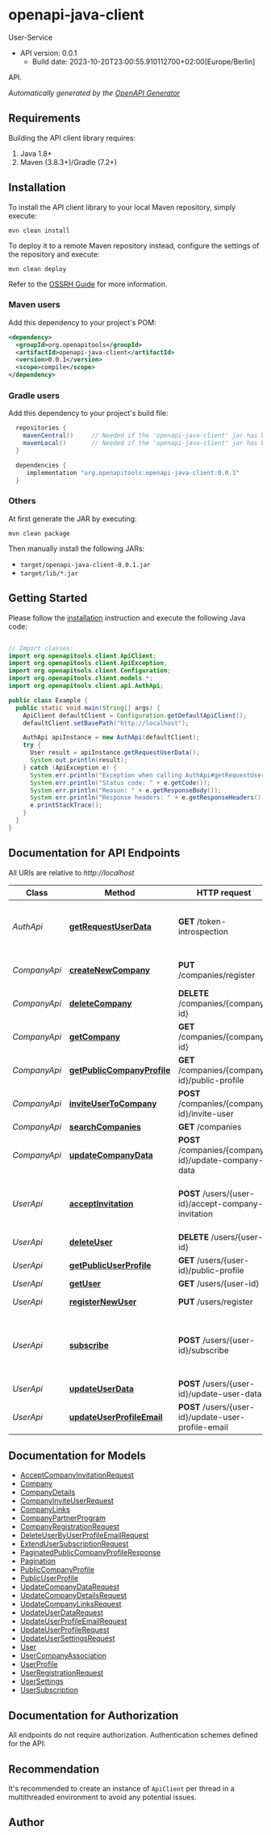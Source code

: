 # openapi-java-client

User-Service
- API version: 0.0.1
  - Build date: 2023-10-20T23:00:55.910112700+02:00[Europe/Berlin]

API.


*Automatically generated by the [OpenAPI Generator](https://openapi-generator.tech)*


## Requirements

Building the API client library requires:
1. Java 1.8+
2. Maven (3.8.3+)/Gradle (7.2+)

## Installation

To install the API client library to your local Maven repository, simply execute:

```shell
mvn clean install
```

To deploy it to a remote Maven repository instead, configure the settings of the repository and execute:

```shell
mvn clean deploy
```

Refer to the [OSSRH Guide](http://central.sonatype.org/pages/ossrh-guide.html) for more information.

### Maven users

Add this dependency to your project's POM:

```xml
<dependency>
  <groupId>org.openapitools</groupId>
  <artifactId>openapi-java-client</artifactId>
  <version>0.0.1</version>
  <scope>compile</scope>
</dependency>
```

### Gradle users

Add this dependency to your project's build file:

```groovy
  repositories {
    mavenCentral()     // Needed if the 'openapi-java-client' jar has been published to maven central.
    mavenLocal()       // Needed if the 'openapi-java-client' jar has been published to the local maven repo.
  }

  dependencies {
     implementation "org.openapitools:openapi-java-client:0.0.1"
  }
```

### Others

At first generate the JAR by executing:

```shell
mvn clean package
```

Then manually install the following JARs:

* `target/openapi-java-client-0.0.1.jar`
* `target/lib/*.jar`

## Getting Started

Please follow the [installation](#installation) instruction and execute the following Java code:

```java

// Import classes:
import org.openapitools.client.ApiClient;
import org.openapitools.client.ApiException;
import org.openapitools.client.Configuration;
import org.openapitools.client.models.*;
import org.openapitools.client.api.AuthApi;

public class Example {
  public static void main(String[] args) {
    ApiClient defaultClient = Configuration.getDefaultApiClient();
    defaultClient.setBasePath("http://localhost");

    AuthApi apiInstance = new AuthApi(defaultClient);
    try {
      User result = apiInstance.getRequestUserData();
      System.out.println(result);
    } catch (ApiException e) {
      System.err.println("Exception when calling AuthApi#getRequestUserData");
      System.err.println("Status code: " + e.getCode());
      System.err.println("Reason: " + e.getResponseBody());
      System.err.println("Response headers: " + e.getResponseHeaders());
      e.printStackTrace();
    }
  }
}

```

## Documentation for API Endpoints

All URIs are relative to *http://localhost*

Class | Method | HTTP request | Description
------------ | ------------- | ------------- | -------------
*AuthApi* | [**getRequestUserData**](docs/AuthApi.md#getRequestUserData) | **GET** /token-introspection | Get the user data from the provided access token.
*CompanyApi* | [**createNewCompany**](docs/CompanyApi.md#createNewCompany) | **PUT** /companies/register | Creates a new company.
*CompanyApi* | [**deleteCompany**](docs/CompanyApi.md#deleteCompany) | **DELETE** /companies/{company-id} | 
*CompanyApi* | [**getCompany**](docs/CompanyApi.md#getCompany) | **GET** /companies/{company-id} | 
*CompanyApi* | [**getPublicCompanyProfile**](docs/CompanyApi.md#getPublicCompanyProfile) | **GET** /companies/{company-id}/public-profile | 
*CompanyApi* | [**inviteUserToCompany**](docs/CompanyApi.md#inviteUserToCompany) | **POST** /companies/{company-id}/invite-user | 
*CompanyApi* | [**searchCompanies**](docs/CompanyApi.md#searchCompanies) | **GET** /companies | 
*CompanyApi* | [**updateCompanyData**](docs/CompanyApi.md#updateCompanyData) | **POST** /companies/{company-id}/update-company-data | 
*UserApi* | [**acceptInvitation**](docs/UserApi.md#acceptInvitation) | **POST** /users/{user-id}/accept-company-invitation | Accepts the invitation to be a member of a company.
*UserApi* | [**deleteUser**](docs/UserApi.md#deleteUser) | **DELETE** /users/{user-id} | 
*UserApi* | [**getPublicUserProfile**](docs/UserApi.md#getPublicUserProfile) | **GET** /users/{user-id}/public-profile | 
*UserApi* | [**getUser**](docs/UserApi.md#getUser) | **GET** /users/{user-id} | 
*UserApi* | [**registerNewUser**](docs/UserApi.md#registerNewUser) | **PUT** /users/register | Register a new user.
*UserApi* | [**subscribe**](docs/UserApi.md#subscribe) | **POST** /users/{user-id}/subscribe | Makes the user a subscriber or extends their subscription.
*UserApi* | [**updateUserData**](docs/UserApi.md#updateUserData) | **POST** /users/{user-id}/update-user-data | 
*UserApi* | [**updateUserProfileEmail**](docs/UserApi.md#updateUserProfileEmail) | **POST** /users/{user-id}/update-user-profile-email | 


## Documentation for Models

 - [AcceptCompanyInvitationRequest](docs/AcceptCompanyInvitationRequest.md)
 - [Company](docs/Company.md)
 - [CompanyDetails](docs/CompanyDetails.md)
 - [CompanyInviteUserRequest](docs/CompanyInviteUserRequest.md)
 - [CompanyLinks](docs/CompanyLinks.md)
 - [CompanyPartnerProgram](docs/CompanyPartnerProgram.md)
 - [CompanyRegistrationRequest](docs/CompanyRegistrationRequest.md)
 - [DeleteUserByUserProfileEmailRequest](docs/DeleteUserByUserProfileEmailRequest.md)
 - [ExtendUserSubscriptionRequest](docs/ExtendUserSubscriptionRequest.md)
 - [PaginatedPublicCompanyProfileResponse](docs/PaginatedPublicCompanyProfileResponse.md)
 - [Pagination](docs/Pagination.md)
 - [PublicCompanyProfile](docs/PublicCompanyProfile.md)
 - [PublicUserProfile](docs/PublicUserProfile.md)
 - [UpdateCompanyDataRequest](docs/UpdateCompanyDataRequest.md)
 - [UpdateCompanyDetailsRequest](docs/UpdateCompanyDetailsRequest.md)
 - [UpdateCompanyLinksRequest](docs/UpdateCompanyLinksRequest.md)
 - [UpdateUserDataRequest](docs/UpdateUserDataRequest.md)
 - [UpdateUserProfileEmailRequest](docs/UpdateUserProfileEmailRequest.md)
 - [UpdateUserProfileRequest](docs/UpdateUserProfileRequest.md)
 - [UpdateUserSettingsRequest](docs/UpdateUserSettingsRequest.md)
 - [User](docs/User.md)
 - [UserCompanyAssociation](docs/UserCompanyAssociation.md)
 - [UserProfile](docs/UserProfile.md)
 - [UserRegistrationRequest](docs/UserRegistrationRequest.md)
 - [UserSettings](docs/UserSettings.md)
 - [UserSubscription](docs/UserSubscription.md)


## Documentation for Authorization

All endpoints do not require authorization.
Authentication schemes defined for the API:

## Recommendation

It's recommended to create an instance of `ApiClient` per thread in a multithreaded environment to avoid any potential issues.

## Author



